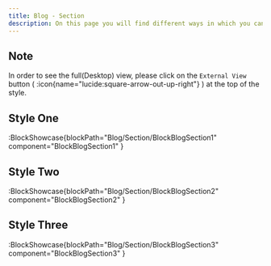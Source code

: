 ```yaml
---
title: Blog - Section
description: On this page you will find different ways in which you can style the blog section of your website.
---
```


## Note

In order to see the full(Desktop) view, please click on the `External View` button ( :icon{name="lucide:square-arrow-out-up-right"} ) at the top of the style.

## Style One

:BlockShowcase{blockPath="Blog/Section/BlockBlogSection1" component="BlockBlogSection1" }

## Style Two

:BlockShowcase{blockPath="Blog/Section/BlockBlogSection2" component="BlockBlogSection2" }

## Style Three

:BlockShowcase{blockPath="Blog/Section/BlockBlogSection3" component="BlockBlogSection3" }
